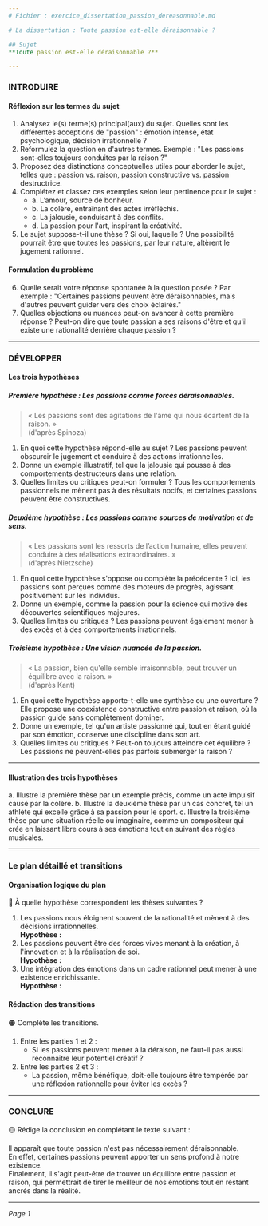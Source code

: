 ```yaml
---
# Fichier : exercice_dissertation_passion_dereasonnable.md

# La dissertation : Toute passion est-elle déraisonnable ?

## Sujet
**Toute passion est-elle déraisonnable ?**

---
```


### INTRODUIRE

#### Réflexion sur les termes du sujet

1. Analysez le(s) terme(s) principal(aux) du sujet. Quelles sont les différentes acceptions de "passion" : émotion intense, état psychologique, décision irrationnelle ?
2. Reformulez la question en d'autres termes. Exemple : "Les passions sont-elles toujours conduites par la raison ?"
3. Proposez des distinctions conceptuelles utiles pour aborder le sujet, telles que : passion vs. raison, passion constructive vs. passion destructrice.
4. Complétez et classez ces exemples selon leur pertinence pour le sujet :
   - a. L’amour, source de bonheur.
   - b. La colère, entraînant des actes irréfléchis.
   - c. La jalousie, conduisant à des conflits.
   - d. La passion pour l'art, inspirant la créativité.
5. Le sujet suppose-t-il une thèse ? Si oui, laquelle ? Une possibilité pourrait être que toutes les passions, par leur nature, altèrent le jugement rationnel.

#### Formulation du problème

6. Quelle serait votre réponse spontanée à la question posée ? Par exemple : "Certaines passions peuvent être déraisonnables, mais d'autres peuvent guider vers des choix éclairés."
7. Quelles objections ou nuances peut-on avancer à cette première réponse ? Peut-on dire que toute passion a ses raisons d'être et qu'il existe une rationalité derrière chaque passion ?

---

### DÉVELOPPER

#### Les trois hypothèses

##### Première hypothèse : Les passions comme forces déraisonnables.

> « Les passions sont des agitations de l'âme qui nous écartent de la raison. »  
> (d'après Spinoza)

1. En quoi cette hypothèse répond-elle au sujet ? Les passions peuvent obscurcir le jugement et conduire à des actions irrationnelles.
2. Donne un exemple illustratif, tel que la jalousie qui pousse à des comportements destructeurs dans une relation.
3. Quelles limites ou critiques peut-on formuler ? Tous les comportements passionnels ne mènent pas à des résultats nocifs, et certaines passions peuvent être constructives.

##### Deuxième hypothèse : Les passions comme sources de motivation et de sens.

> « Les passions sont les ressorts de l’action humaine, elles peuvent conduire à des réalisations extraordinaires. »  
> (d'après Nietzsche)

1. En quoi cette hypothèse s'oppose ou complète la précédente ? Ici, les passions sont perçues comme des moteurs de progrès, agissant positivement sur les individus.
2. Donne un exemple, comme la passion pour la science qui motive des découvertes scientifiques majeures.
3. Quelles limites ou critiques ? Les passions peuvent également mener à des excès et à des comportements irrationnels.

##### Troisième hypothèse : Une vision nuancée de la passion.

> « La passion, bien qu'elle semble irraisonnable, peut trouver un équilibre avec la raison. »  
> (d'après Kant)

1. En quoi cette hypothèse apporte-t-elle une synthèse ou une ouverture ? Elle propose une coexistence constructive entre passion et raison, où la passion guide sans complètement dominer.
2. Donne un exemple, tel qu'un artiste passionné qui, tout en étant guidé par son émotion, conserve une discipline dans son art.
3. Quelles limites ou critiques ? Peut-on toujours atteindre cet équilibre ? Les passions ne peuvent-elles pas parfois submerger la raison ?

---

#### Illustration des trois hypothèses

a. Illustre la première thèse par un exemple précis, comme un acte impulsif causé par la colère.
b. Illustre la deuxième thèse par un cas concret, tel un athlète qui excelle grâce à sa passion pour le sport.
c. Illustre la troisième thèse par une situation réelle ou imaginaire, comme un compositeur qui crée en laissant libre cours à ses émotions tout en suivant des règles musicales.

---

### Le plan détaillé et transitions

#### Organisation logique du plan

🔴 À quelle hypothèse correspondent les thèses suivantes ?

1. Les passions nous éloignent souvent de la rationalité et mènent à des décisions irrationnelles.  
   **Hypothèse :**
2. Les passions peuvent être des forces vives menant à la création, à l'innovation et à la réalisation de soi.  
   **Hypothèse :**
3. Une intégration des émotions dans un cadre rationnel peut mener à une existence enrichissante.  
   **Hypothèse :**

#### Rédaction des transitions

🟠 Complète les transitions.

1. Entre les parties 1 et 2 :  
   - Si les passions peuvent mener à la déraison, ne faut-il pas aussi reconnaître leur potentiel créatif ?
2. Entre les parties 2 et 3 :  
   - La passion, même bénéfique, doit-elle toujours être tempérée par une réflexion rationnelle pour éviter les excès ?

---

### CONCLURE

🟡 Rédige la conclusion en complétant le texte suivant :

Il apparaît que toute passion n'est pas nécessairement déraisonnable.  
En effet, certaines passions peuvent apporter un sens profond à notre existence.  
Finalement, il s'agit peut-être de trouver un équilibre entre passion et raison, qui permettrait de tirer le meilleur de nos émotions tout en restant ancrés dans la réalité.

--- 

*Page 1*